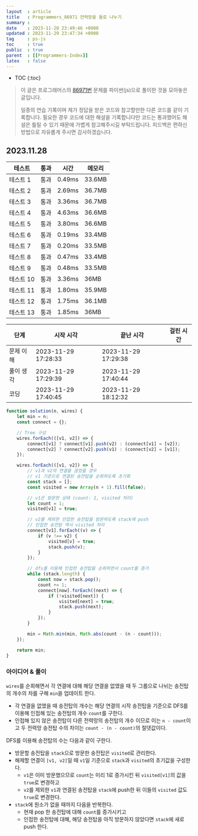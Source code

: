 ```yaml
---
layout  : article
title   : Programmers_86971 전력망을 둘로 나누기
summary : 
date    : 2023-11-28 23:49:46 +0900
updated : 2023-11-29 23:47:34 +0900
tag     : ps-js
toc     : true
public  : true
parent  : [[Programmers-Index]]
latex   : false
---
```

* TOC
{:toc}

> 이 글은 프로그래머스의 [86971번](https://programmers.co.kr/learn/courses/30/lessons/86971) 문제를 파이썬(js)으로 풀이한 것을 모아놓은 글입니다.
>
> 일종의 연습 기록이며 제가 정답을 받은 코드와 참고할만한 다른 코드를 같이 기록합니다. 필요한 경우 코드에 대한 해설을 기록합니다만 코드는 통과했어도 해설은 틀릴 수 있기 때문에 가볍게 참고해주시길 부탁드립니다. 피드백은 편하신 방법으로 자유롭게 주시면 감사하겠습니다.

## 2023.11.28

| 테스트    | 통과 | 시간   | 메모리 |
| --------- | ---- | ------ | ------ |
| 테스트 1  | 통과 | 0.49ms | 33.6MB |
| 테스트 2  | 통과 | 2.69ms | 36.7MB |
| 테스트 3  | 통과 | 3.36ms | 36.7MB |
| 테스트 4  | 통과 | 4.63ms | 36.6MB |
| 테스트 5  | 통과 | 3.80ms | 36.6MB |
| 테스트 6  | 통과 | 0.19ms | 33.4MB |
| 테스트 7  | 통과 | 0.20ms | 33.5MB |
| 테스트 8  | 통과 | 0.47ms | 33.4MB |
| 테스트 9  | 통과 | 0.48ms | 33.5MB |
| 테스트 10 | 통과 | 3.36ms | 36MB   |
| 테스트 11 | 통과 | 1.80ms | 35.9MB |
| 테스트 12 | 통과 | 1.75ms | 36.1MB |
| 테스트 13 | 통과 | 1.85ms | 36MB   |

| 단계      | 시작 시각           | 끝난 시각           | 걸린 시간 |
| --------- | ------------------- | ------------------- | --------- |
| 문제 이해 | 2023-11-29 17:28:33 | 2023-11-29 17:29:38 |           |
| 풀이 생각 | 2023-11-29 17:29:39 | 2023-11-29 17:40:44 |           |
| 코딩      | 2023-11-29 17:40:45 | 2023-11-29 18:12:32 |           |

```js
function solution(n, wires) {
    let min = n;
    const connect = {};

    // Tree 구성
    wires.forEach(([v1, v2]) => {
        connect[v1] ? connect[v1].push(v2) : (connect[v1] = [v2]);
        connect[v2] ? connect[v2].push(v1) : (connect[v2] = [v1]);
    });

    wires.forEach(([v1, v2]) => {
        // v1과 v2의 연결을 끊었을 경우
        // v1 기준으로 연결된 송전탑을 순회하도록 초기화
        const stack = [];
        const visited = new Array(n + 1).fill(false);

        // v1은 방문한 상태 (count: 1, visited 처리)
        let count = 1;
        visited[v1] = true;

        // v2를 제외한 인접한 송전탑을 방문하도록 stack에 push
        // 인접한 송전탑 역시 visited 처리
        connect[v1].forEach((v) => {
            if (v !== v2) {
                visited[v] = true;
                stack.push(v);
            }
        });

        // dfs를 이용해 인접한 송전탑을 순회하면서 count를 증가
        while (stack.length) {
            const now = stack.pop();
            count += 1;
            connect[now].forEach((next) => {
                if (!visited[next]) {
                    visited[next] = true;
                    stack.push(next);
                }
            });
        }

        min = Math.min(min, Math.abs(count - (n - count)));
    });

    return min;
}
```

### 아이디어 & 풀이

`wires`를 순회해면서 각 연결에 대해 해당 연결을 없앴을 때 두 그룹으로 나뉘는 송전탑의 개수의 차를 구해 `min`을 업데이트 한다.

* 각 연결을 없앴을 때 송전탑의 개수는 해당 연결의 시작 송전탑을 기준으로 DFS를 이용해 인접해 있는 송전탑의 개수 `count`를 구한다.
* 인접해 있지 않은 송전탑이 다른 전력망의 송전탑의 개수 이므로 이는 `n - count`이고 두 전력망 송전탑 수의 차이는 `count - (n - count)`의 절댓값이다.

DFS를 이용해 송전탑의 수는 다음과 같이 구한다.

* 방문할 송전탑을 `stack`으로 방문한 송전탑은 `visited`로 관리한다.
* 해제할 연결이 `[v1, v2]`일 때 `v1`일 기준으로 `stack`과 `visited`의 초기값을 구성한다.
    * `v1`은 이미 방문했으므로 `count`는 미리 1로 증가시킨 뒤 `visited[v1]`의 값을 `true`로 변경하고
    * `v2`를 제외한 `v1`과 연결된 송전탑을 `stack`에 push한 뒤 이들의 `visited` 값도 `true`로 변경한다.
* `stack`에 원소가 없을 때까지 다음을 반복한다.
    * 현재 pop 한 송전탑에 대해 `count`를 증가시키고
    * 인접한 송전탑에 대해, 해당 송전탑을 아직 방문하지 않았다면 `stack`에 새로 push 한다.
